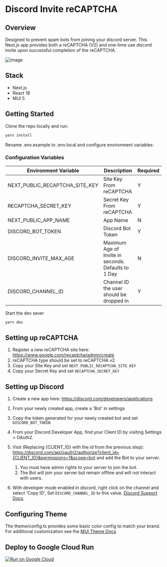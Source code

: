 # Discord Invite reCAPTCHA

## Overview 
Designed to prevent spam bots from joining your discord server. This Next.js app provides both a reCAPTCHA (V2) and one-time use discord invite upon successful completion of the reCAPTCHA. 

![image](https://user-images.githubusercontent.com/95196612/172742031-3ddb31fa-1dfc-4d5d-ba98-bd71500dc3ed.png)

## Stack
 - Next.js
 - React 18
 - MUI 5
  

## Getting Started

Clone the repo locally and run:

```bash
yarn install 
```
Rename .env.example to .env.local and configure environment variables:


### Configuration Variables

| Environment Variable                  | Description                                           | Required | 
| --------------------------------------| -----------                                           | ---------| 
| NEXT_PUBLIC_RECAPTCHA_SITE_KEY        | Site Key From reCAPTCHA                               | Y        |
| RECAPTCHA_SECRET_KEY                  | Secret Key From reCAPTCHA                             | Y        | 
| NEXT_PUBLIC_APP_NAME                  | App Name                                              | N        | 
| DISCORD_BOT_TOKEN                     | Discord Bot Token                                     | Y        |            
| DISCORD_INVITE_MAX_AGE                | Maximum Age of Invite in seconds. Defaults to 1 Day   | N        |
| DISCORD_CHANNEL_ID                    | Channel ID the user should be dropped in              | Y        |

Start the dev sever
```bash
yarn dev
```

## Setting up reCAPTCHA
1. Register a new reCAPTCHA site here: https://www.google.com/recaptcha/admin/create 
2. reCAPTCHA type should be set to reCAPTCHA v2
3. Copy your Site Key and set ```NEXT_PUBLIC_RECAPTCHA_SITE_KEY```
4. Copy your Secret Key and set ```RECAPTCHA_SECRET_KEY```

## Setting up Discord
1. Create a new app here: https://discord.com/developers/applications
2. From your newly created app, create a 'Bot' in settings
3. Copy the token generated for your newly created bot and set ```DISCORD_BOT_TOKEN```
4. From your Discord Developer App, find your Client ID by visiting Settings > OAuth2.
5. Visit (Replacing {CLIENT_ID} with the id from the previous step): https://discord.com/api/oauth2/authorize?client_id={CLIENT_ID}&permissions=1&scope=bot and add the Bot to your server. 
   1. You must have admin rights to your server to join the bot.
   2. The Bot will join your server but remain offline and will not interact with users. 

6. With developer mode enabled in discord, right click on the channel and select 'Copy ID', Set ```DISCORD_CHANNEL_ID``` to this value. [Discord Support Docs](https://support.discord.com/hc/en-us/articles/206346498-Where-can-I-find-my-User-Server-Message-ID-). 

## Configuring Theme
The theme/config.ts provides some basic color config to match your brand. For additional customization see the [MUI Theme Docs](https://mui.com/material-ui/customization/theming/)


## Deploy to Google Cloud Run

[![Run on Google Cloud](https://deploy.cloud.run/button.svg)](https://deploy.cloud.run)
